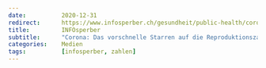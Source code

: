 ```yaml
---
date:          2020-12-31
redirect:      https://www.infosperber.ch/gesundheit/public-health/corona-das-vorschnelle-starren-auf-die-reproduktionszahl-r/
title:         INFOsperber
subtitle:      "Corona: Das vorschnelle Starren auf die Reproduktionszahl R"
categories:    Medien
tags:          [infosperber, zahlen]
---
```

